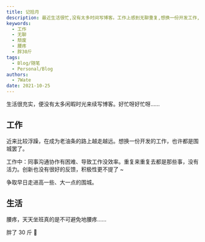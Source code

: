 ```yaml
---
title: 记拾月
description: 最近生活很忙,没有太多时间写博客。工作上感到无聊重复,想换一份开发工作,进入更高层次的围城。生活上腰疼加重,长期坐班导致,还胖了30斤,生活比较颓废。总体来说近期生活工作都比较浮躁和无聊。
keywords:
  - 工作
  - 无聊
  - 颓废
  - 腰疼
  - 胖30斤
tags:
  - Blog/随笔
  - Personal/Blog
authors:
  - 7Wate
date: 2021-10-25
---
```


生活很充实，便没有太多闲暇时光来续写博客。好忙呀好忙呀……

## 工作

近来比较浮躁，在成为老油条的路上越走越远。想换一份开发的工作，也许都是围城罢了。

工作中：同事沟通协作有困难、导致工作没效率。重复来重复去都是那些事，没有活力。创新也没有很好的反馈，积极性更不提了 ~

争取早日走进高一些、大一点的围城。

## 生活

腰疼，天天坐班真的是不可避免地腰疼……

胖了 30 斤 🤣

